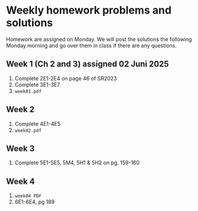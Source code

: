 # Weekly homework problems and solutions
Homework are assigned on Monday. 
We will post the solutions the following Monday morning and go over them in class if there are any questions.
## Week 1 (Ch 2 and 3) assigned 02 Juni 2025
1. Complete 2E1-2E4 on page 46 of SR2023
2. Complete 3E1-3E7
3. `week01.pdf`

## Week 2
1. Complete 4E1-4E5
3. `week02.pdf`

## Week 3
1. Complete 5E1-5E5, 5M4, 5H1 & 5H2 on pg. 159-160

## Week 4
1. `week04 PDF`
2. 6E1-6E4, pg 189
